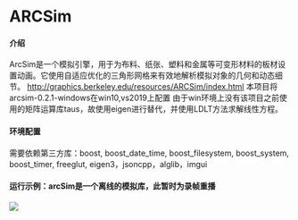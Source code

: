 # ARCSim

#### 介绍
ArcSim是一个模拟引擎，用于为布料、纸张、塑料和金属等可变形材料的板材设置动画。它使用自适应优化的三角形网格来有效地解析模拟对象的几何和动态细节。
http://graphics.berkeley.edu/resources/ARCSim/index.html
本项目将arcsim-0.2.1-windows在win10,vs2019上配置
由于win环境上没有该项目之前使用的矩阵运算库taus，故使用eigen进行替代，并使用LDLT方法求解线性方程。
#### 环境配置
需要依赖第三方库：boost, boost_date_time, boost_filesystem, boost_system, boost_timer, freeglut, eigen3，jsoncpp，alglib，imgui
#### 运行示例：arcSim是一个离线的模拟库，此暂时为录帧重播
![](git/sleeve.gif)
 

 